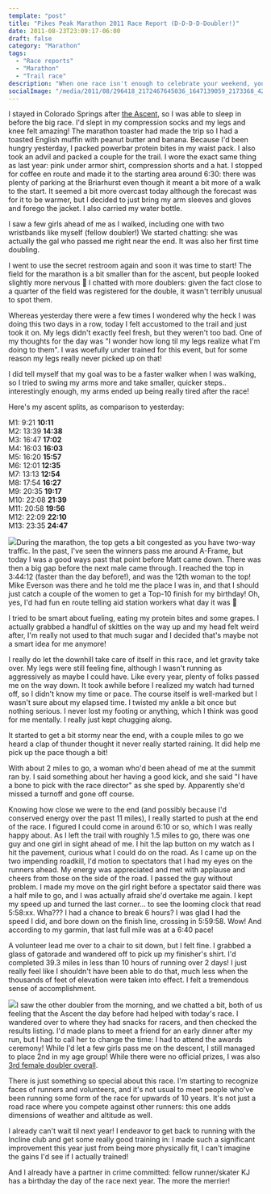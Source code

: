 ```yaml
---
template: "post"
title: "Pikes Peak Marathon 2011 Race Report (D-D-D-D-Doubler!)"
date: 2011-08-23T23:09:17-06:00
draft: false
category: "Marathon"
tags:
  - "Race reports"
  - "Marathon"
  - "Trail race"
description: "When one race isn't enough to celebrate your weekend, you do two!"
socialImage: "/media/2011/08/296418_2172467645036_1647139059_2173368_4261315_n1.jpg"
---
```




I stayed in Colorado Springs after [the Ascent](/2011-08-20-pikes-peak-ascent-race-report), so I was able to sleep in before the big race. I'd slept in my compression socks and my legs and knee felt amazing! The marathon toaster had made the trip so I had a toasted English muffin with peanut butter and banana. Because I'd been hungry yesterday, I packed powerbar protein bites in my waist pack. I also took an advil and packed a couple for the trail. I wore the exact same thing as last year: pink under armor shirt, compression shorts and a hat. I stopped for coffee en route and made it to the starting area around 6:30: there was plenty of parking at the Briarhurst even though it meant a bit more of a walk to the start. It seemed a bit more overcast today although the forecast was for it to be warmer, but I decided to just bring my arm sleeves and gloves and forego the jacket. I also carried my water bottle.

I saw a few girls ahead of me as I walked, including one with two wristbands like myself (fellow doubler!) We started chatting: she was actually the gal who passed me right near the end. It was also her first time doubling.

I went to use the secret restroom again and soon it was time to start! The field for the marathon is a bit smaller than for the ascent, but people looked slightly more nervous 🙂 I chatted with more doublers: given the fact close to a quarter of the field was registered for the double, it wasn't terribly unusual to spot them. 

Whereas yesterday there were a few times I wondered why the heck I was doing this two days in a row, today I felt accustomed to the trail and just took it on. My legs didn't exactly feel fresh, but they weren't too bad. One of my thoughts for the day was "I wonder how long til my legs realize what I'm doing to them". I was woefully under trained for this event, but for some reason my legs really never picked up on that! 

I did tell myself that my goal was to be a faster walker when I was walking, so I tried to swing my arms more and take smaller, quicker steps.. interestingly enough, my arms ended up being really tired after the race!

Here's my ascent splits, as comparison to yesterday:

M1: 9:21 **10:11**  
M2: 13:39 **14:38**  
M3: 16:47 **17:02**  
M4: 16:03 **16:03**  
M5: 16:20 **15:57**  
M6: 12:01 **12:35**  
M7: 13:13 **12:54**  
M8: 17:54 **16:27**  
M9: 20:35 **19:17**  
M10: 22:08 **21:39**  
M11: 20:58 **19:56**  
M12: 22:09 **22:10**  
M13: 23:35 **24:47**

![](/media/2011/08/296418_2172467645036_1647139059_2173368_4261315_n.jpg)During the marathon, the top gets a bit congested as you have two-way traffic. In the past, I've seen the winners pass me around A-Frame, but today I was a good ways past that point before Matt came down. There was then a big gap before the next male came through. I reached the top in 3:44:12 (faster than the day before!), and was the 12th woman to the top! Mike Everson was there and he told me the place I was in, and that I should just catch a couple of the women to get a Top-10 finish for my birthday! Oh, yes, I'd had fun en route telling aid station workers what day it was 🙂

I tried to be smart about fueling, eating my protein bites and some grapes. I actually grabbed a handful of skittles on the way up and my head felt weird after, I'm really not used to that much sugar and I decided that's maybe not a smart idea for me anymore!

I really do let the downhill take care of itself in this race, and let gravity take over. My legs were still feeling fine, although I wasn't running as aggressively as maybe I could have. Like every year, plenty of folks passed me on the way down. It took awhile before I realized my watch had turned off, so I didn't know my time or pace. The course itself is well-marked but I wasn't sure about my elapsed time. I twisted my ankle a bit once but nothing serious. I never lost my footing or anything, which I think was good for me mentally. I really just kept chugging along. 

It started to get a bit stormy near the end, with a couple miles to go we heard a clap of thunder thought it never really started raining. It did help me pick up the pace though a bit!

With about 2 miles to go, a woman who'd been ahead of me at the summit ran by. I said something about her having a good kick, and she said "I have a bone to pick with the race director" as she sped by. Apparently she'd missed a turnoff and gone off course. 

Knowing how close we were to the end (and possibly because I'd conserved energy over the past 11 miles), I really started to push at the end of the race. I figured I could come in around 6:10 or so, which I was really happy about. As I left the trail with roughly 1.5 miles to go, there was one guy and one girl in sight ahead of me. I hit the lap button on my watch as I hit the pavement, curious what I could do on the road. As I came up on the two impending roadkill, I'd motion to spectators that I had my eyes on the runners ahead. My energy was appreciated and met with applause and cheers from those on the side of the road. I passed the guy without problem. I made my move on the girl right before a spectator said there was a half mile to go, and I was actually afraid she'd overtake me again. I kept my speed up and turned the last corner&#8230; to see the looming clock that read 5:58:xx. Wha??? I had a chance to break 6 hours? I was glad I had the speed I did, and bore down on the finish line, crossing in 5:59:58. Wow! And according to my garmin, that last full mile was at a 6:40 pace!

A volunteer lead me over to a chair to sit down, but I felt fine. I grabbed a glass of gatorade and wandered off to pick up my finisher's shirt. I'd completed 39.3 miles in less than 10 hours of running over 2 days! I just really feel like I shouldn't have been able to do that, much less when the thousands of feet of elevation were taken into effect. I felt a tremendous sense of accomplishment. 

![](/media/2011/08/298109_10150272169680079_731925078_8058644_7583956_n.jpg)I saw the other doubler from the morning, and we chatted a bit, both of us feeling that the Ascent the day before had helped with today's race. I wandered over to where they had snacks for racers, and then checked the results listing. I'd made plans to meet a friend for an early dinner after my run, but I had to call her to change the time: I had to attend the awards ceremony! While I'd let a few girls pass me on the descent, I still managed to place 2nd in my age group! While there were no official prizes, I was also [3rd female doubler overall](http://www.pikespeakmarathon.org/race_results/2011_pikes_peak_doublers.htm).

There is just something so special about this race. I'm starting to recognize faces of runners and volunteers, and it's not usual to meet people who've been running some form of the race for upwards of 10 years. It's not just a road race where you compete against other runners: this one adds dimensions of weather and altitude as well. 

I already can't wait til next year! I endeavor to get back to running with the Incline club and get some really good training in: I made such a significant improvement this year just from being more physically fit, I can't imagine the gains I'd see if I actually trained! 

And I already have a partner in crime committed: fellow runner/skater KJ has a birthday the day of the race next year. The more the merrier!